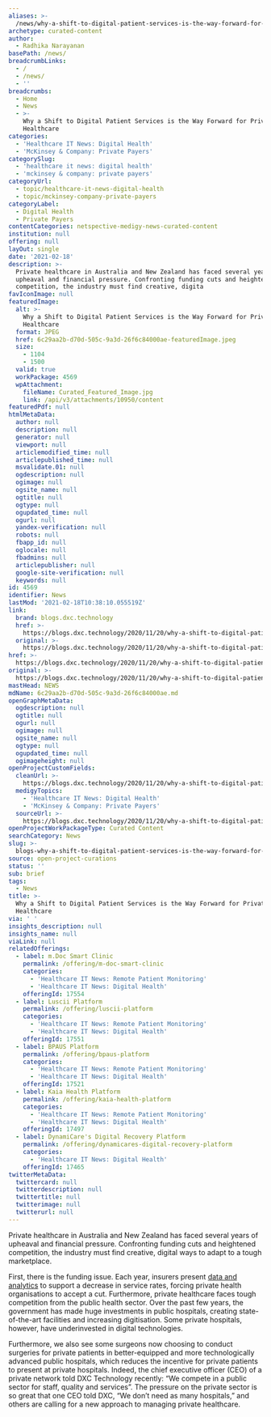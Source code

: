 ```yaml
---
aliases: >-
  /news/why-a-shift-to-digital-patient-services-is-the-way-forward-for-private-healthcare
archetype: curated-content
author:
  - Radhika Narayanan
basePath: /news/
breadcrumbLinks:
  - /
  - /news/
  - ''
breadcrumbs:
  - Home
  - News
  - >-
    Why a Shift to Digital Patient Services is the Way Forward for Private
    Healthcare
categories:
  - 'Healthcare IT News: Digital Health'
  - 'McKinsey & Company: Private Payers'
categorySlug:
  - 'healthcare it news: digital health'
  - 'mckinsey & company: private payers'
categoryUrl:
  - topic/healthcare-it-news-digital-health
  - topic/mckinsey-company-private-payers
categoryLabel:
  - Digital Health
  - Private Payers
contentCategories: netspective-medigy-news-curated-content
institution: null
offering: null
layOut: single
date: '2021-02-18'
description: >-
  Private healthcare in Australia and New Zealand has faced several years of
  upheaval and financial pressure. Confronting funding cuts and heightened
  competition, the industry must find creative, digita
favIconImage: null
featuredImage:
  alt: >-
    Why a Shift to Digital Patient Services is the Way Forward for Private
    Healthcare
  format: JPEG
  href: 6c29aa2b-d70d-505c-9a3d-26f6c84000ae-featuredImage.jpeg
  size:
    - 1104
    - 1500
  valid: true
  workPackage: 4569
  wpAttachment:
    fileName: Curated_Featured_Image.jpg
    link: /api/v3/attachments/10950/content
featuredPdf: null
htmlMetaData:
  author: null
  description: null
  generator: null
  viewport: null
  articlemodified_time: null
  articlepublished_time: null
  msvalidate.01: null
  ogdescription: null
  ogimage: null
  ogsite_name: null
  ogtitle: null
  ogtype: null
  ogupdated_time: null
  ogurl: null
  yandex-verification: null
  robots: null
  fbapp_id: null
  oglocale: null
  fbadmins: null
  articlepublisher: null
  google-site-verification: null
  keywords: null
id: 4569
identifier: News
lastMod: '2021-02-18T10:38:10.055519Z'
link:
  brand: blogs.dxc.technology
  href: >-
    https://blogs.dxc.technology/2020/11/20/why-a-shift-to-digital-patient-services-is-the-way-forward-for-private-healthcare/
  original: >-
    https://blogs.dxc.technology/2020/11/20/why-a-shift-to-digital-patient-services-is-the-way-forward-for-private-healthcare/
href: >-
  https://blogs.dxc.technology/2020/11/20/why-a-shift-to-digital-patient-services-is-the-way-forward-for-private-healthcare/
original: >-
  https://blogs.dxc.technology/2020/11/20/why-a-shift-to-digital-patient-services-is-the-way-forward-for-private-healthcare/
mastHead: NEWS
mdName: 6c29aa2b-d70d-505c-9a3d-26f6c84000ae.md
openGraphMetaData:
  ogdescription: null
  ogtitle: null
  ogurl: null
  ogimage: null
  ogsite_name: null
  ogtype: null
  ogupdated_time: null
  ogimageheight: null
openProjectCustomFields:
  cleanUrl: >-
    https://blogs.dxc.technology/2020/11/20/why-a-shift-to-digital-patient-services-is-the-way-forward-for-private-healthcare/
  medigyTopics:
    - 'Healthcare IT News: Digital Health'
    - 'McKinsey & Company: Private Payers'
  sourceUrl: >-
    https://blogs.dxc.technology/2020/11/20/why-a-shift-to-digital-patient-services-is-the-way-forward-for-private-healthcare/
openProjectWorkPackageType: Curated Content
searchCategory: News
slug: >-
  blogs-why-a-shift-to-digital-patient-services-is-the-way-forward-for-private-healthcare
source: open-project-curations
status: ''
sub: brief
tags:
  - News
title: >-
  Why a Shift to Digital Patient Services is the Way Forward for Private
  Healthcare
via: ' '
insights_description: null
insights_name: null
viaLink: null
relatedOfferings:
  - label: m.Doc Smart Clinic
    permalink: /offering/m-doc-smart-clinic
    categories:
      - 'Healthcare IT News: Remote Patient Monitoring'
      - 'Healthcare IT News: Digital Health'
    offeringId: 17554
  - label: Luscii Platform
    permalink: /offering/luscii-platform
    categories:
      - 'Healthcare IT News: Remote Patient Monitoring'
      - 'Healthcare IT News: Digital Health'
    offeringId: 17551
  - label: BPAUS Platform
    permalink: /offering/bpaus-platform
    categories:
      - 'Healthcare IT News: Remote Patient Monitoring'
      - 'Healthcare IT News: Digital Health'
    offeringId: 17521
  - label: Kaia Health Platform
    permalink: /offering/kaia-health-platform
    categories:
      - 'Healthcare IT News: Remote Patient Monitoring'
      - 'Healthcare IT News: Digital Health'
    offeringId: 17497
  - label: DynamiCare's Digital Recovery Platform
    permalink: /offering/dynamicares-digital-recovery-platform
    categories:
      - 'Healthcare IT News: Digital Health'
    offeringId: 17465
twitterMetaData:
  twittercard: null
  twitterdescription: null
  twittertitle: null
  twitterimage: null
  twitterurl: null
---
```

<p>Private healthcare in Australia and New Zealand has faced several years of upheaval and financial pressure. Confronting funding cuts and heightened competition, the industry must find creative, digital ways to adapt to a tough marketplace.</p><p>First, there is the funding issue. Each year, insurers present <a href="https://www.dxc.technology/analytics">data and analytics</a> to support a decrease in service rates, forcing private health organisations to accept a cut. Furthermore, private healthcare faces tough competition from the public health sector. Over the past few years, the government has made huge investments in public hospitals, creating state-of-the-art facilities and increasing digitisation. Some private hospitals, however, have underinvested in digital technologies.</p><p>Furthermore, we also see some surgeons now choosing to conduct surgeries for private patients in better-equipped and more technologically advanced public hospitals, which reduces the incentive for private patients to present at private hospitals. Indeed, the chief executive officer (CEO) of a private network told DXC Technology recently: “We compete in a public sector for staff, quality and services”. The pressure on the private sector is so great that one CEO told DXC, “We don’t need as many hospitals,” and others are calling for a new approach to managing private healthcare.</p>